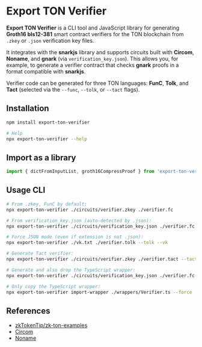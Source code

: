 # Export TON Verifier

**Export TON Verifier** is a CLI tool and JavaScript library for generating **Groth16 bls12-381** smart contract verifiers for the TON blockchain from `.zkey` or `.json` verification key files.

It integrates with the **snarkjs** library and supports circuits built with **Circom**, **Noname**, and **gnark** (via `verification_key.json`).
This allows you, for example, to generate a verifier contract that checks **gnark** proofs in a format compatible with **snarkjs**.

Verifier code can be generated for three TON languages: **FunC**, **Tolk**, and **Tact** (selected via the `--func`, `--tolk`, or `--tact` flags).

## Installation

```bash
npm install export-ton-verifier

# Help
npx export-ton-verifier --help
```

## Import as a library

```ts
import { dictFromInputList, groth16CompressProof } from 'export-ton-verifier';
```

## Usage CLI

```sh
# From .zkey, FunC by default:
npx export-ton-verifier ./circuits/verifier.zkey ./verifier.fc

# From verification_key.json (auto-detected by .json):
npx export-ton-verifier ./circuits/verification_key.json ./verifier.fc

# Force JSON mode (even if extension is not .json):
npx export-ton-verifier ./vk.txt ./verifier.tolk --tolk --vk

# Generate Tact verifier:
npx export-ton-verifier ./circuits/verifier.zkey ./verifier.tact --tact

# Generate and also drop the TypeScript wrapper:
npx export-ton-verifier ./circuits/verification_key.json ./verifier.fc --func --wrapper-dest ./wrappers/ --force

# Only copy the TypeScript wrapper:
npx export-ton-verifier import-wrapper ./wrappers/Verifier.ts --force
```

## References

- [zkTokenTip/zk-ton-examples](https://github.com/zkTokenTip/zk-ton-examples)
- [Circom](https://docs.circom.io/)
- [Noname](https://github.com/zksecurity/noname)